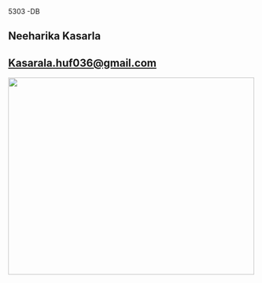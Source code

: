 5303 -DB

## Neeharika Kasarla


## Kasarala.huf036@gmail.com

<img src = "https://scontent-dfw5-2.xx.fbcdn.net/v/t1.0-9/51765994_2133865369970209_4422833231225683968_o.jpg?_nc_cat=103&_nc_oc=AQnS1TN3WvaJb5uHnBFCLrQ0KkN6LMFqYpJV3knRFTk3Atw3guRf-vjG62Nlm1_6Jc9GZKvOtUI25z5LzikQoKd1&_nc_ht=scontent-dfw5-2.xx&oh=16602634a76c9abf0706a0abfa331e85&oe=5E011DFF" height="400" width="500">
